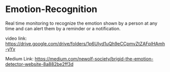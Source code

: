 # Emotion-Recognition
Real time monitoring to recognize the emotion shown by a person at any time and can alert them by a reminder or a notification.

video link: https://drive.google.com/drive/folders/1p6UIyd1uQh9eCCpmvZtZAFplHAmh-yYv

Medium Link: https://medium.com/newolf-society/brigid-the-emotion-detector-website-8a882be2ff3d
